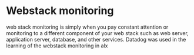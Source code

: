# Webstack monitoring
web stack monitoring is simply when you pay constant attention or monitoring to a different component of your web stack such as web server, application server, database, and other services. Datadog was used in the learning of the webstack monitoring in alx
